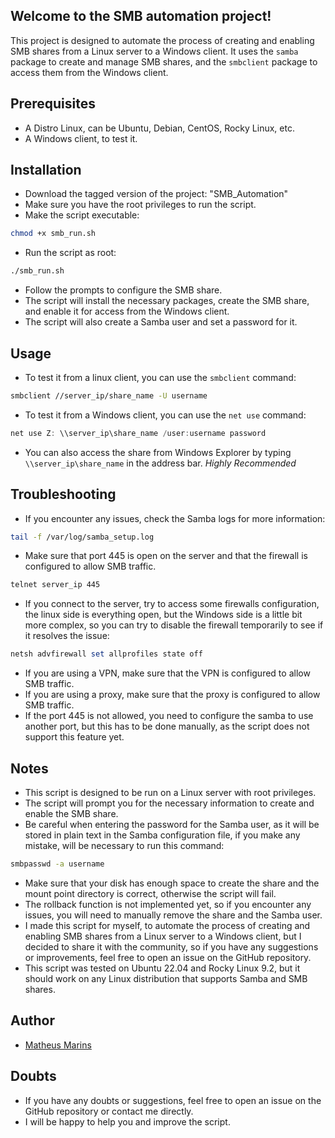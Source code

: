 ## Welcome to the SMB automation project!
This project is designed to automate the process of creating and enabling SMB shares from a Linux server to a Windows client. It uses the `samba` package to create and manage SMB shares, and the `smbclient` package to access them from the Windows client.

## Prerequisites
- A Distro Linux, can be Ubuntu, Debian, CentOS, Rocky Linux, etc.
- A Windows client, to test it.

## Installation
- Download the tagged version of the project: "SMB_Automation"
- Make sure you have the root privileges to run the script.
- Make the script executable:
```bash
chmod +x smb_run.sh
```
- Run the script as root:
```bash
./smb_run.sh
```
- Follow the prompts to configure the SMB share.
- The script will install the necessary packages, create the SMB share, and enable it for access from the Windows client.
- The script will also create a Samba user and set a password for it.

## Usage
- To test it from a linux client, you can use the `smbclient` command:
```bash
smbclient //server_ip/share_name -U username
```
- To test it from a Windows client, you can use the `net use` command:
```powershell
net use Z: \\server_ip\share_name /user:username password
```
- You can also access the share from Windows Explorer by typing `\\server_ip\share_name` in the address bar. *Highly Recommended*

## Troubleshooting
- If you encounter any issues, check the Samba logs for more information:
```bash
tail -f /var/log/samba_setup.log
```
- Make sure that port 445 is open on the server and that the firewall is configured to allow SMB traffic.
```bash
telnet server_ip 445
```
- If you connect to the server, try to access some firewalls configuration, the linux side is everything open, but the Windows side is a little bit more complex, so you can try to disable the firewall temporarily to see if it resolves the issue:
```powershell
netsh advfirewall set allprofiles state off
```
- If you are using a VPN, make sure that the VPN is configured to allow SMB traffic.
- If you are using a proxy, make sure that the proxy is configured to allow SMB traffic.
- If the port 445 is not allowed, you need to configure the samba to use another port, but this has to be done manually, as the script does not support this feature yet.

## Notes
- This script is designed to be run on a Linux server with root privileges.
- The script will prompt you for the necessary information to create and enable the SMB share.
- Be careful when entering the password for the Samba user, as it will be stored in plain text in the Samba configuration file, if you make any mistake, will be necessary to run this command:
```bash
smbpasswd -a username
```
- Make sure that your disk has enough space to create the share and the mount point directory is correct, otherwise the script will fail.
- The rollback function is not implemented yet, so if you encounter any issues, you will need to manually remove the share and the Samba user.
- I made this script for myself, to automate the process of creating and enabling SMB shares from a Linux server to a Windows client, but I decided to share it with the community, so if you have any suggestions or improvements, feel free to open an issue on the GitHub repository.
- This script was tested on Ubuntu 22.04 and Rocky Linux 9.2, but it should work on any Linux distribution that supports Samba and SMB shares.

## Author
- [Matheus Marins](https://www.linkedin.com/in/matheus-marins-bernardello-89b9491ab/)

## Doubts
- If you have any doubts or suggestions, feel free to open an issue on the GitHub repository or contact me directly.
- I will be happy to help you and improve the script.